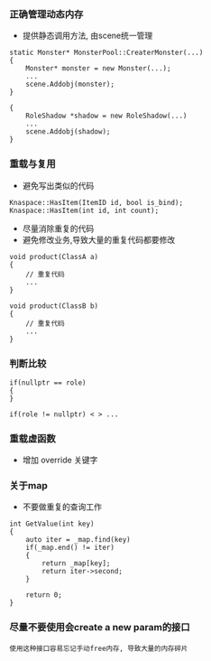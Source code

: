 ### 正确管理动态内存
- 提供静态调用方法, 由scene统一管理
```
static Monster* MonsterPool::CreaterMonster(...)
{
	Monster* monster = new Monster(...);
	...
	scene.Addobj(monster);
}

{
	RoleShadow *shadow = new RoleShadow(...)
	...
	scene.Addobj(shadow);
}
```

### 重载与复用
- 避免写出类似的代码
```
Knaspace::HasItem(ItemID id, bool is_bind);
Knaspace::HasItem(int id, int count);
```

- 尽量消除重复的代码
- 避免修改业务,导致大量的重复代码都要修改
```
void product(ClassA a)
{
	// 重复代码
	...
}

void product(ClassB b)
{
	// 重复代码
	...
}
```

### 判断比较
```
if(nullptr == role)
{
}

if(role != nullptr) < > ...
```

### 重载虚函数
- 增加 override 关键字

### 关于map
- 不要做重复的查询工作
```
int GetValue(int key)
{
	auto iter = _map.find(key)
	if(_map.end() != iter)
	{
		return _map[key];
		return iter->second;
	}

	return 0;
}
```

### 尽量不要使用会create a new param的接口
```
使用这种接口容易忘记手动free内存, 导致大量的内存碎片
```

